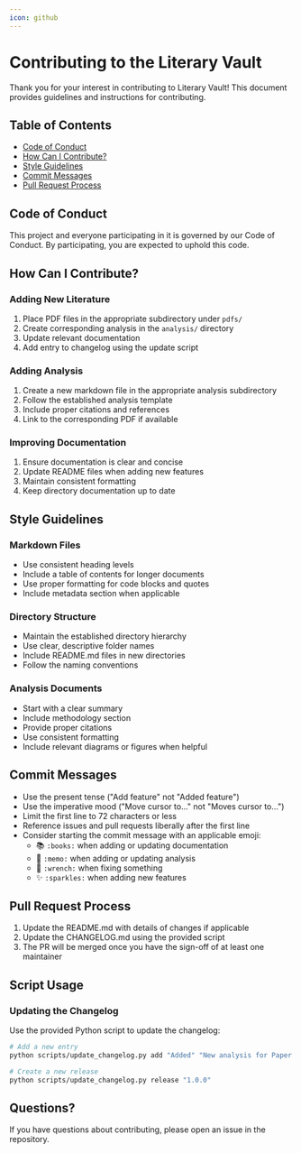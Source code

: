 ```yaml
---
icon: github
---
```


# Contributing to the Literary Vault

Thank you for your interest in contributing to Literary Vault! This document provides guidelines and instructions for contributing.

## Table of Contents

* [Code of Conduct](CONTRIBUTING.md#code-of-conduct)
* [How Can I Contribute?](CONTRIBUTING.md#how-can-i-contribute)
* [Style Guidelines](CONTRIBUTING.md#style-guidelines)
* [Commit Messages](CONTRIBUTING.md#commit-messages)
* [Pull Request Process](CONTRIBUTING.md#pull-request-process)

## Code of Conduct

This project and everyone participating in it is governed by our Code of Conduct. By participating, you are expected to uphold this code.

## How Can I Contribute?

### Adding New Literature

1. Place PDF files in the appropriate subdirectory under `pdfs/`
2. Create corresponding analysis in the `analysis/` directory
3. Update relevant documentation
4. Add entry to changelog using the update script

### Adding Analysis

1. Create a new markdown file in the appropriate analysis subdirectory
2. Follow the established analysis template
3. Include proper citations and references
4. Link to the corresponding PDF if available

### Improving Documentation

1. Ensure documentation is clear and concise
2. Update README files when adding new features
3. Maintain consistent formatting
4. Keep directory documentation up to date

## Style Guidelines

### Markdown Files

* Use consistent heading levels
* Include a table of contents for longer documents
* Use proper formatting for code blocks and quotes
* Include metadata section when applicable

### Directory Structure

* Maintain the established directory hierarchy
* Use clear, descriptive folder names
* Include README.md files in new directories
* Follow the naming conventions

### Analysis Documents

* Start with a clear summary
* Include methodology section
* Provide proper citations
* Use consistent formatting
* Include relevant diagrams or figures when helpful

## Commit Messages

* Use the present tense ("Add feature" not "Added feature")
* Use the imperative mood ("Move cursor to..." not "Moves cursor to...")
* Limit the first line to 72 characters or less
* Reference issues and pull requests liberally after the first line
* Consider starting the commit message with an applicable emoji:
  * 📚 `:books:` when adding or updating documentation
  * 📝 `:memo:` when adding or updating analysis
  * 🔧 `:wrench:` when fixing something
  * ✨ `:sparkles:` when adding new features

## Pull Request Process

1. Update the README.md with details of changes if applicable
2. Update the CHANGELOG.md using the provided script
3. The PR will be merged once you have the sign-off of at least one maintainer

## Script Usage

### Updating the Changelog

Use the provided Python script to update the changelog:

```bash
# Add a new entry
python scripts/update_changelog.py add "Added" "New analysis for Paper X"

# Create a new release
python scripts/update_changelog.py release "1.0.0"
```

## Questions?

If you have questions about contributing, please open an issue in the repository.

